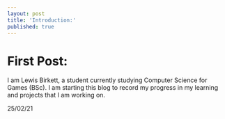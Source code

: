 ```yaml
---
layout: post
title: 'Introduction:'
published: true
---
```

# First Post:

I am Lewis Birkett, a student currently studying Computer Science for Games (BSc). I am starting this blog to record my progress in my learning and projects that I am working on. 

25/02/21
